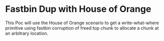 # Fastbin Dup with House of Orange

This Poc will use the House of Orange scenario to get a write-what-where primitive using fastbin corruption of freed top chunk to allocate a chunk at an arbitrary location.

